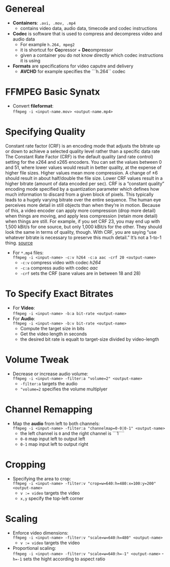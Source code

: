 # Genereal
- **Containers**: ```.avi, .mov, .mp4```
  - contains video data, audio data, timecode and codec instructions
- **Codec** is software that is used to compress and decompress video and audio data 
  - For example ```h.264, mpeg2```
  - it is shortcut for **Co**pressor + **Dec**ompressor
  - given a container you do not know directly which codec instructions it is using
- **Formats** are specifications for video caputre and delivery
  - **AVCHD** for example specifies the ```h.264`` codec
  
# FFMPEG Basic Synatx
- Convert **fileformat**:<br> ```ffmpeg -i <input-name.mov> <output-name.mp4>```

# Specifying Quality
Constant rate factor (CRF) is an encoding mode that adjusts the bitrate up or down to achieve a selected quality level rather than a specific data rate
The Constant Rate Factor (CRF) is the default quality (and rate control) setting for the x264 and x265 encoders. You can set the values between 0 and 51, where lower values would result in better quality, at the expense of higher file sizes. Higher values mean more compression.  A change of ±6 should result in about half/double the file size. Lower CRF values result in a higher bitrate (amount of data encoded per sec). CRF is a “constant quality” encoding mode specified by a quantization parameter which defines how much information to discard from a given block of pixels. This typically leads to a hugely varying bitrate over the entire sequence. The human eye perceives more detail in still objects than when they’re in motion. Because of this, a video encoder can apply more compression (drop more detail) when things are moving, and apply less compression (retain more detail) when things are still. For example, if you set CRF 23, you may end up with 1,500 kBit/s for one source, but only 1,000 kBit/s for the other. They should look the same in terms of quality, though. With CRF, you are saying “use whatever bitrate is necessary to preserve this much detail.” It’s not a 1-to-1 thing. [source](https://slhck.info/video/2017/02/24/crf-guide.html)

- For ```*.mp4``` files:<br> ```ffmpeg -i <input-name> -c:v h264 -c:a aac -crf 20 <output-name>```
  - ```-c:v``` compress video with codec *h264*
  - ```-c:a``` compress audio with codec *aac*
  - ```-crf``` sets the CRF (sane values are in between 18 and 28)

# To Specify Exact Bitrates
- For **Video**:<br> ```ffmpeg -i <input-name> -b:a bit-rate <output-name>```
- For **Audio**:<br> ```ffmpeg -i <input-name> -b:v bit-rate <output-name>```
  - Compute the target size in bits
  - Get the video length in seconds
  - the desired bit rate is equalt to target-size divided by video-length

# Volume Tweak
- Decrease or increase audio volume:<br>```ffmpeg -i <input-name> -filter:a "volume=2" <output-name>```
  - ```-filter:a``` targets the audio
  - ```"volume=2``` specifies the volume multiplyer

# Channel Remapping
- Map the **audio** from left to both channels:<br>```ffmpeg -i <input-name> -filter:a "channelmap=0-0|0-1" <output-name>```
  - the left channel is ```0``` and the right channel is ```1````
  - ```0-0``` map input left to output left
  - ```0-1``` map input left to output right

# Cropping
- Specifying the area to crop:<br> ```ffmpeg -i <input-name> -filter:v "crop=w=640:h=480:x=100:y=200" <output-name>```
  - ```v := video``` targets the video 
  - ```x,y``` specify the top-left corner

# Scaling
- Enforce video dimensions:<br>```ffmpeg -i <input-name> -filter:v "scale=w=640:h=480" <output-name>```
  - ```v := video``` targets the video
- Proportional scaling:<br>```ffmpeg -i <input-name> -filter:v "scale=w=640:h=-1" <output-name>```
  -```h=-1``` sets the hight according to aspect ratio

